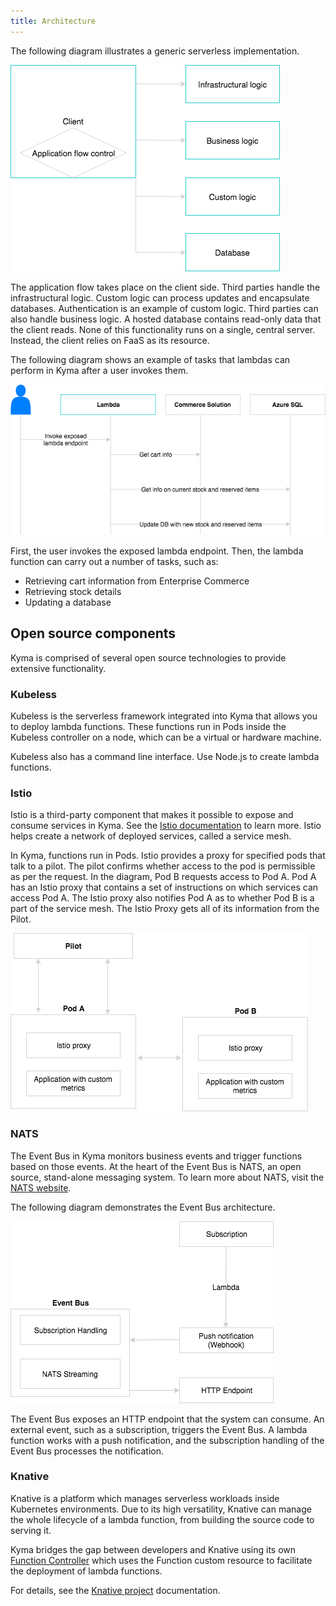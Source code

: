 ```yaml
---
title: Architecture
---
```


The following diagram illustrates a generic serverless implementation.

![General serverless architecture](./assets/serverless_general.png)

The application flow takes place on the client side. Third parties handle the infrastructural logic. Custom logic can process updates and encapsulate databases. Authentication is an example of custom logic. Third parties can also handle business logic. A hosted database contains read-only data that the client reads. None of this functionality runs on a single, central server. Instead, the client relies on FaaS as its resource.

The following diagram shows an example of tasks that lambdas can perform in Kyma after a user invokes them.

![Lambdas in Kyma](./assets/lambda_example.png)

First, the user invokes the exposed lambda endpoint. Then, the lambda function can carry out a number of tasks, such as:

* Retrieving cart information from Enterprise Commerce
* Retrieving stock details
* Updating a database

## Open source components

Kyma is comprised of several open source technologies to provide extensive functionality.

### Kubeless

Kubeless is the serverless framework integrated into Kyma that allows you to deploy lambda functions. These functions run in Pods inside the Kubeless controller on a node, which can be a virtual or hardware machine.

Kubeless also has a command line interface. Use Node.js to create lambda functions.

### Istio

Istio is a third-party component that makes it possible to expose and consume services in Kyma. See the [Istio documentation](https://istio.io) to learn more. Istio helps create a network of deployed services, called a service mesh.

In Kyma, functions run in Pods. Istio provides a proxy for specified pods that talk to a pilot. The pilot confirms whether access to the pod is permissible as per the request. In the diagram, Pod B requests access to Pod A. Pod A has an Istio proxy that contains a set of instructions on which services can access Pod A. The Istio proxy also notifies Pod A as to whether Pod B is a part of the service mesh. The Istio Proxy gets all of its information from the Pilot.

![Istio architecture](./assets/istio.png)

### NATS

The Event Bus in Kyma monitors business events and trigger functions based on those events. At the heart of the Event Bus is NATS, an open source, stand-alone messaging system. To learn more about NATS, visit the [NATS website](https://nats.io).

The following diagram demonstrates the Event Bus architecture.

![Event Bus architecture](./assets/nats.png)

The Event Bus exposes an HTTP endpoint that the system can consume. An external event, such as a subscription, triggers the Event Bus. A lambda function works with a push notification, and the subscription handling of the Event Bus processes the notification.

### Knative

Knative is a platform which manages serverless workloads inside Kubernetes environments. Due to its high versatility, Knative can manage the whole lifecycle of a lambda function, from building the source code to serving it.

Kyma bridges the gap between developers and Knative using its own [Function Controller](https://github.com/kyma-project/kyma/blob/master/components/function-controller/README.md) which uses the Function custom resource to facilitate the deployment of lambda functions.

For details, see the [Knative project](https://knative.dev/docs/) documentation.
